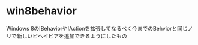 win8behavior
============

Windows 8のIBehaviorやIActionを拡張してなるべく今までのBehviorと同じノリで新しいビヘイビアを追加できるようにしたもの
